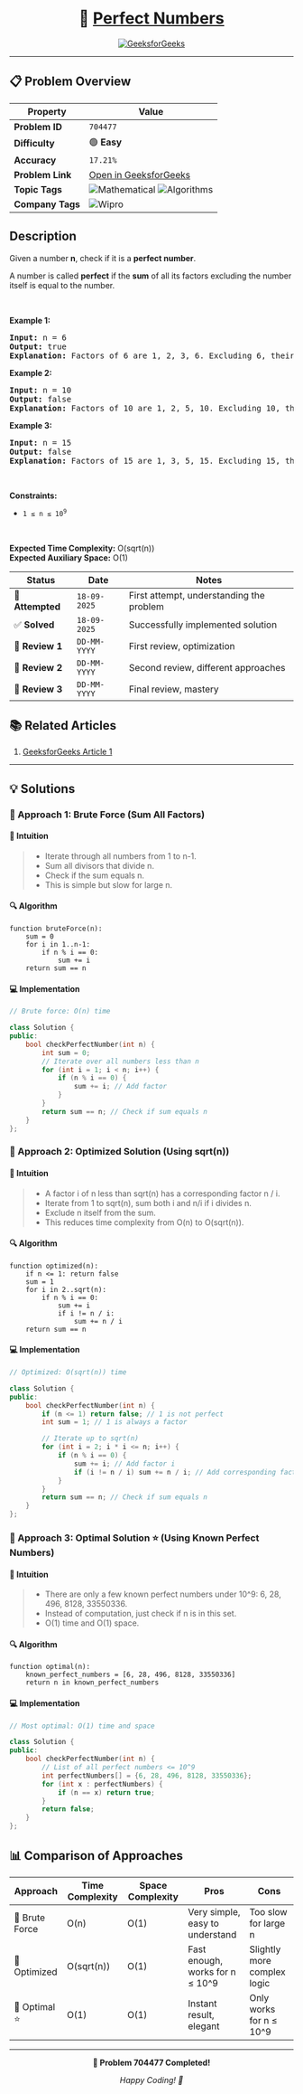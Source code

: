 <div align="center">

# 🧠 [Perfect Numbers](https://www.geeksforgeeks.org/problems/perfect-numbers3207/1)

[![GeeksforGeeks](https://img.shields.io/badge/GeeksforGeeks-Problem-0F9D58?style=for-the-badge&logo=geeksforgeeks&logoColor=white)](https://www.geeksforgeeks.org/problems/perfect-numbers3207/1)

</div>

---

## 📋 Problem Overview

| Property         | Value                                                                                                                                                             |
| ---------------- | ----------------------------------------------------------------------------------------------------------------------------------------------------------------- |
| **Problem ID**   | `704477`                                                                                                                                                          |
| **Difficulty**   | 🟢 **Easy**                                                                                                                                                       |
| **Accuracy**     | `17.21%`                                                                                                                                                          |
| **Problem Link** | [Open in GeeksforGeeks](https://www.geeksforgeeks.org/problems/perfect-numbers3207/1)                                                                             |
| **Topic Tags**   | ![Mathematical](https://img.shields.io/badge/-Mathematical-blue?style=flat-square) ![Algorithms](https://img.shields.io/badge/-Algorithms-blue?style=flat-square) |
| **Company Tags** | ![Wipro](https://img.shields.io/badge/-Wipro-orange?style=flat-square)                                                                                            |

## Description

<!-- description:start -->

<p>Given a number <strong>n</strong>, check if it is a <strong>perfect number</strong>.</p>

<p>A number is called <strong>perfect</strong> if the <strong>sum</strong> of all its factors excluding the number itself is equal to the number.</p>

<p>&nbsp;</p>
<p><strong class="example">Example 1:</strong></p>

<pre>
<strong>Input:</strong> n = 6
<strong>Output:</strong> true
<strong>Explanation:</strong> Factors of 6 are 1, 2, 3, 6. Excluding 6, their sum is 1 + 2 + 3 = 6, which equals n. So, it is a Perfect Number.
</pre>

<p><strong class="example">Example 2:</strong></p>

<pre>
<strong>Input:</strong> n = 10
<strong>Output:</strong> false
<strong>Explanation:</strong> Factors of 10 are 1, 2, 5, 10. Excluding 10, their sum is 1 + 2 + 5 = 8 ≠ n. So, it is not a Perfect Number.
</pre>

<p><strong class="example">Example 3:</strong></p>

<pre>
<strong>Input:</strong> n = 15
<strong>Output:</strong> false
<strong>Explanation:</strong> Factors of 15 are 1, 3, 5, 15. Excluding 15, their sum is 1 + 3 + 5 = 9 ≠ n. So, it is not a Perfect Number.
</pre>

<p>&nbsp;</p>
<p><strong>Constraints:</strong></p>
<ul>
  <li><code>1 ≤ n ≤ 10<sup>9</sup></code></li>
</ul>

<p>&nbsp;</p>
<p><strong>Expected Time Complexity:</strong> O(sqrt(n))<br>
<strong>Expected Auxiliary Space:</strong> O(1)</p>

<!-- description:end -->

| Status           | Date         | Notes                                    |
| ---------------- | ------------ | ---------------------------------------- |
| 🎯 **Attempted** | `18-09-2025` | First attempt, understanding the problem |
| ✅ **Solved**    | `18-09-2025` | Successfully implemented solution        |
| 🔄 **Review 1**  | `DD-MM-YYYY` | First review, optimization               |
| 🔄 **Review 2**  | `DD-MM-YYYY` | Second review, different approaches      |
| 🔄 **Review 3**  | `DD-MM-YYYY` | Final review, mastery                    |

## 📚 Related Articles

1. [GeeksforGeeks Article 1](https://www.geeksforgeeks.org/perfect-number/)

---

## 💡 Solutions

### 🥉 Approach 1: Brute Force (Sum All Factors)

#### 📝 Intuition

> - Iterate through all numbers from 1 to n-1.
> - Sum all divisors that divide n.
> - Check if the sum equals n.
> - This is simple but slow for large n.

#### 🔍 Algorithm

```pseudo
function bruteForce(n):
    sum = 0
    for i in 1..n-1:
        if n % i == 0:
            sum += i
    return sum == n
```

#### 💻 Implementation

```cpp
// Brute force: O(n) time

class Solution {
public:
    bool checkPerfectNumber(int n) {
        int sum = 0;
        // Iterate over all numbers less than n
        for (int i = 1; i < n; i++) {
            if (n % i == 0) {
                sum += i; // Add factor
            }
        }
        return sum == n; // Check if sum equals n
    }
};
```

### 🥈 Approach 2: Optimized Solution (Using sqrt(n))

#### 📝 Intuition

> - A factor i of n less than sqrt(n) has a corresponding factor n / i.
> - Iterate from 1 to sqrt(n), sum both i and n/i if i divides n.
> - Exclude n itself from the sum.
> - This reduces time complexity from O(n) to O(sqrt(n)).

#### 🔍 Algorithm

```pseudo
function optimized(n):
    if n <= 1: return false
    sum = 1
    for i in 2..sqrt(n):
        if n % i == 0:
            sum += i
            if i != n / i:
                sum += n / i
    return sum == n
```

#### 💻 Implementation

```cpp
// Optimized: O(sqrt(n)) time

class Solution {
public:
    bool checkPerfectNumber(int n) {
        if (n <= 1) return false; // 1 is not perfect
        int sum = 1; // 1 is always a factor

        // Iterate up to sqrt(n)
        for (int i = 2; i * i <= n; i++) {
            if (n % i == 0) {
                sum += i; // Add factor i
                if (i != n / i) sum += n / i; // Add corresponding factor n/i
            }
        }
        return sum == n; // Check if sum equals n
    }
};
```

### 🥇 Approach 3: Optimal Solution ⭐ (Using Known Perfect Numbers)

#### 📝 Intuition

> - There are only a few known perfect numbers under 10^9: 6, 28, 496, 8128, 33550336.
> - Instead of computation, just check if n is in this set.
> - O(1) time and O(1) space.

#### 🔍 Algorithm

```pseudo
function optimal(n):
    known_perfect_numbers = [6, 28, 496, 8128, 33550336]
    return n in known_perfect_numbers
```

#### 💻 Implementation

```cpp
// Most optimal: O(1) time and space

class Solution {
public:
    bool checkPerfectNumber(int n) {
        // List of all perfect numbers <= 10^9
        int perfectNumbers[] = {6, 28, 496, 8128, 33550336};
        for (int x : perfectNumbers) {
            if (n == x) return true;
        }
        return false;
    }
};
```

## 📊 Comparison of Approaches

| Approach       | Time Complexity | Space Complexity | Pros                            | Cons                        |
| -------------- | --------------- | ---------------- | ------------------------------- | --------------------------- |
| 🥉 Brute Force | O(n)            | O(1)             | Very simple, easy to understand | Too slow for large n        |
| 🥈 Optimized   | O(sqrt(n))      | O(1)             | Fast enough, works for n ≤ 10^9 | Slightly more complex logic |
| 🥇 Optimal ⭐  | O(1)            | O(1)             | Instant result, elegant         | Only works for n ≤ 10^9     |

---

<div align="center">

**🎯 Problem 704477 Completed!**

_Happy Coding! 🚀_

</div>
